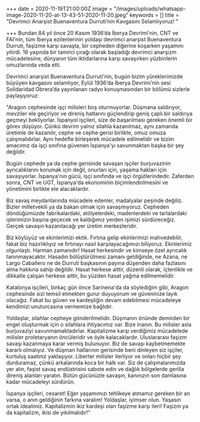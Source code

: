 +++
date = 2020-11-19T21:00:00Z
image = "/images/uploads/whatsapp-image-2020-11-20-at-13-43-51-2020-11-20.jpeg"
keywords = []
title = "Devrimci Anarşist Buenaventura Durruti’nin Kavgasını Selamlıyoruz! "

+++
Bundan 84 yıl önce 20 Kasım 1936’da İberya Devrimi'nin, CNT ve FAI'nin, tüm İberya ezilenlerinin yoldaşı devrimci anarşist Buenaventura Durruti, faşizme karşı savaşta, bir cepheden diğerine koşarken yaşamını yitirdi. 16 yaşında bir tamirci çırağı olarak başladığı devrimci anarşizm mücadelesine, dünyanın tüm iktidarlarına karşı savaşırken yüzbinlerin omuzlarında veda etti.

Devrimci anarşist Buenaventura Durruti’nin, bugün bizim yüreklerimizde büyüyen kavgasını selamlıyor, Eylül 1936’da İberya Devrimi’nin sesi Solidaridad Obrera’da yayınlanan radyo konuşmasından bir bölümü sizlerle paylaşıyoruz:

"Aragon cephesinde işçi milisleri boş oturmuyorlar. Düşmana saldırıyor, mevziler ele geçiriyor ve direniş hatlarını güçlendirip geniş çaplı bir saldırıya geçmeyi bekliyorlar. İspanyol işçileri, size de başarılması gereken önemli bir görev düşüyor. Çünkü devrim yalnız silahla kazanılmaz, aynı zamanda üretimle de kazanılır, cephe ve cephe gerisi birlikte, omuz omuza çalışmalıdırlar. Aynı hedefte birleşerek mücadele edilmelidir ve bizim amacımız da işçi sınıfına güvenen İspanya'yı savunmaktan başka bir şey değildir.

Bugün cephede ya da cephe gerisinde savaşan işçiler burjuvazinin ayrıcalıklarını korumak için değil, onurları için, yaşama hakları için savaşıyorlar. İspanya'nın gücü, işçi sınıfında ve işçi örgütlerindedir. Zaferden sonra, CNT ve UGT, İspanya'da ekonominin biçimlendirilmesini ve yönetimini birlikte ele alacaklardır.

Biz savaş meydanlarında mücadele edenler, madalyalar peşinde değiliz. Bizler milletvekili ya da bakan olmak için savaşmıyoruz. Cepheden döndüğümüzde fabrikalardaki, atölyelerdeki, madenlerdeki ve tarlalardaki işlerimizin başına geçecek ve kaldığımız yerden işimizi sürdüreceğiz. Gerçek savaşın kazanılacağı yer üretim merkezleridir.

Biz köylüyüz ve ekinlerimizi ektik. Fırtına gelip ekinlerimizi mahvedebilir, fakat biz hazırlıklıyız ve fırtınayı nasıl karşılayacağımızı biliyoruz. Ekinlerimiz olgunlaştı. Harman zamanıdır! Hasat herkesindir ve kimseye özel ayrıcalık tanınmayacaktır. Hasadın bölüştürülmesi zamanı geldiğinde, ne Azana, ne Largo Caballero ne de Durruti başkasının payına düşenden daha fazlasını alma hakkına sahip değildir. Hasat herkese aittir, düzenli olarak, içtenlikle ve dikkatle çalışan herkese aittir, bu yüzden hasat yağma edilmemelidir.

Katalonya işçileri, birkaç gün önce Sarinena'da da söylediğim gibi, Aragon cephesinde sizi temsil etmekten gurur duyuyorum ve güveninize layık olacağız. Fakat bu güven ve kardeşliğin devam edebilmesi mücadeleye kendimizi unuturcasına vermemize bağlıdır.

Yoldaşlar, silahlar cepheye gönderilmelidir. Düşmanın önünde demirden bir engel oluşturmak için o silahlara ihtiyacımız var. Bize inanın. Bu milisler asla burjuvaziyi savunmamaktadırlar. Kapitalizme karşı verdiğimiz mücadelede milisler proletaryanın öncüleridir ve öyle kalacaklardır. Uluslararası faşizm savaşı kazanmaya karar vermiş bulunuyor. Biz de savaşı kaybetmemekte kararlı olmalıyız. Ve düşman hatlarının gerisinde beni dinleyen siz işçiler, kurtuluş saatiniz yaklaşıyor. Liberter milisler ilerliyor ve onları hiçbir şey durduramaz, çünkü arkalarında koca bir halk var. Siz de çalışmalarımızda yer alın, faşist savaş endüstrisini sabote edin ve dağlık bölgelerde gerilla direniş alanları yaratın. Bütün gücünüzle savaşın, kanınızın son damlasına kadar mücadeleyi sürdürün.

İspanya işçileri, cesaret! Eğer yaşamımızı tehlikeye atmamız gereken bir an varsa, o anın geldiğinin farkına varalım! Yoldaşlar, iyimser olun. Yaşasın ortak idealimiz. Kapitalizmin ikiz kardeşi olan faşizme karşı ileri! Faşizm ya da kapitalizm, ikisi de yıkılmalıdır!”